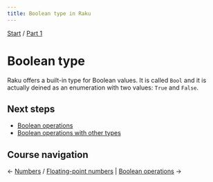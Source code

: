 ```yaml
---
title: Boolean type in Raku
---
```


[Start](/raku-course/) / [Part 1](/raku-course/part1)

# Boolean type

Raku offers a built-in type for Boolean values. It is called `Bool` and it is actually deined as an enumeration with two values: `True` and `False`.

## Next steps

* [Boolean operations](operations)
* [Boolean operations with other types](boolean-operations-other-types)

## Course navigation

← [Numbers](/raku-course/numbers) / [Floating-point numbers](/raku-course/numbers/numeric) | [Boolean operations](operations) →
